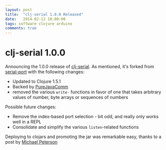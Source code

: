```yaml
---
layout: post
title:  "clj-serial 1.0.0 Released"
date:   2014-02-12 18:00:00
tags: software clojure arduino
comments: true
---
```


# clj-serial 1.0.0

Announcing the 1.0.0 release of [clj-serial](https://github.com/peterschwarz/clj-serial).  As mentioned, it's forked from [serial-port](https://github.com/samaaron/serial-port) with the following changes:

* Updated to Clojure 1.5.1
* Backed by [PureJavaComm](https://github.com/nyholku/purejavacomm)
* removed the various `write-` functions in favor of one that takes arbitrary values of number, byte arrays or sequences of numbers 

Possible future changes:

* Remove the index-based port selection - bit odd, and really only works well in a REPL
* Consolidate and simplify the various `listen`-related functions 

Deploying to clojars and promoting the jar was remarkable easy, thanks to a post by [Michael Peterson](http://thornydev.blogspot.com/2013/03/signing-and-promoting-your-clojure.html)